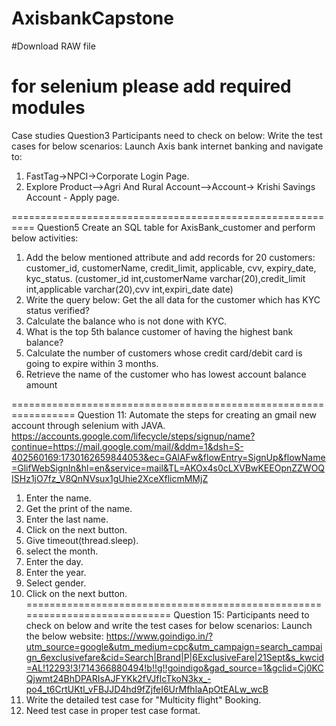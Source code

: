 # AxisbankCapstone 
#Download RAW file
# for selenium please add required modules
Case studies
Question3
Participants need to check on below:
Write the test cases for below scenarios:
Launch Axis bank internet banking and navigate to:
1.  FastTag->NPCI->Corporate Login Page.
2.  Explore Product-->Agri And Rural Account-->Account-> Krishi Savings Account - Apply page.

==========================================================
Question5
Create an SQL table for AxisBank_customer and perform below activities:
1.  Add the below mentioned attribute and add records for 20 customers: customer_id, customerName, credit_limit, applicable, cvv, expiry_date, kyc_status.
(customer_id int,customerName varchar(20),credit_limit int,applicable varchar(20),cvv int,expiri_date date)
2.  Write the query below: Get the all data for the customer which has KYC status verified?
3.  Calculate the balance who is not done with KYC.
4.  What is the top 5th balance customer of having the highest bank balance?
5.  Calculate the number of customers whose credit card/debit card is going to expire within 3 months.
6.  Retrieve the name of the customer who has lowest account balance amount

=================================================================
Question 11:
Automate the steps for creating an gmail new account through selenium with JAVA.
https://accounts.google.com/lifecycle/steps/signup/name?continue=https://mail.google.com/mail/&ddm=1&dsh=S-402560169:1730162659844053&ec=GAlAFw&flowEntry=SignUp&flowName=GlifWebSignIn&hl=en&service=mail&TL=AKOx4s0cLXVBwKEEOpnZZWOQISHz1jO7fz_V8QnNVsux1gUhie2XceXflicmMMjZ
1.  Enter the name.
2.  Get the print of the name.
3.  Enter the last name.
4.  Click on the next button.
5.  Give timeout(thread.sleep).
6.  select the month.
7.  Enter the day.
8.  Enter the year.
9.  Select gender.
10.  Click on the next button.
============================================================================
Question 15:
Participants need to check on below and write the test cases for below scenarios:
Launch the below website:
https://www.goindigo.in/?utm_source=google&utm_medium=cpc&utm_campaign=search_campaign_6exclusivefare&cid=Search|Brand|P|6ExclusiveFare|21Sept&s_kwcid=AL!12293!3!714366880494!b!!g!!goindigo&gad_source=1&gclid=Cj0KCQjwmt24BhDPARIsAJFYKk2fVJfIcTkoN3kx_-po4_t6CrtUKtl_vFBJJD4hd9fZjfeI6UrMfhIaApOtEALw_wcB
2.  Write the detailed test case for "Multicity flight" Booking.
3.  Need test case in proper test case format.
